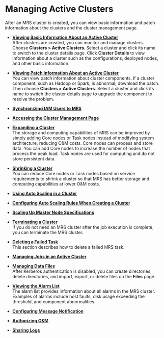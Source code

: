 # Managing Active Clusters<a name="EN-US_TOPIC_0125375560"></a>

After an MRS cluster is created, you can view basic information and patch information about the clusters and the cluster management page.

-   **[Viewing Basic Information About an Active Cluster](viewing-basic-information-about-an-active-cluster.md)**  
After clusters are created, you can monitor and manage clusters. Choose  **Clusters \> Active Clusters**. Select a cluster and click its name to switch to the cluster details page. Click **Cluster Details**  to view information about a cluster such as the configurations, deployed nodes, and other basic information.
-   **[Viewing Patch Information About an Active Cluster](viewing-patch-information-about-an-active-cluster.md)**  
You can view patch information about cluster components. If a cluster component, such as Hadoop or Spark, is abnormal, download the patch. Then choose  **Clusters \> Active Clusters**. Select a cluster and click its name to switch the cluster details page to upgrade the component to resolve the problem.
-   **[Synchronizing IAM Users to MRS](synchronizing-iam-users-to-mrs.md)**  

-   **[Accessing the Cluster Management Page](accessing-the-cluster-management-page.md)**  

-   **[Expanding a Cluster](expanding-a-cluster.md)**  
The storage and computing capabilities of MRS can be improved by simply adding Core nodes or Task nodes instead of modifying system architecture, reducing O&M costs. Core nodes can process and store data. You can add Core nodes to increase the number of nodes that process the peak load. Task nodes are used for computing and do not store persistent data.
-   **[Shrinking a Cluster](shrinking-a-cluster.md)**  
You can reduce Core nodes or Task nodes based on service requirements to shrink a cluster so that MRS has better storage and computing capabilities at lower O&M costs.
-   **[Using Auto Scaling in a Cluster](using-auto-scaling-in-a-cluster.md)**  

-   **[Configuring Auto Scaling Rules When Creating a Cluster](configuring-auto-scaling-rules-when-creating-a-cluster.md)**  

-   **[Scaling Up Master Node Specifications](scaling-up-master-node-specifications.md)**  

-   **[Terminating a Cluster](terminating-a-cluster.md)**  
If you do not need an MRS cluster after the job execution is complete, you can terminate the MRS cluster. 
-   **[Deleting a Failed Task](deleting-a-failed-task.md)**  
This section describes how to delete a failed MRS task.
-   **[Managing Jobs in an Active Cluster](managing-jobs-in-an-active-cluster.md)**  

-   **[Managing Data Files](managing-data-files.md)**  
After Kerberos authentication is disabled, you can create directories, delete directories, and import, export, or delete files on the  **Files**  page.
-   **[Viewing the Alarm List](viewing-the-alarm-list.md)**  
The alarm list provides information about all alarms in the MRS cluster. Examples of alarms include host faults, disk usage exceeding the threshold, and component abnormalities.
-   **[Configuring Message Notification](configuring-message-notification.md)**  

-   **[Authorizing O&M](authorizing-o-m.md)**  

-   **[Sharing Logs](sharing-logs.md)**  


